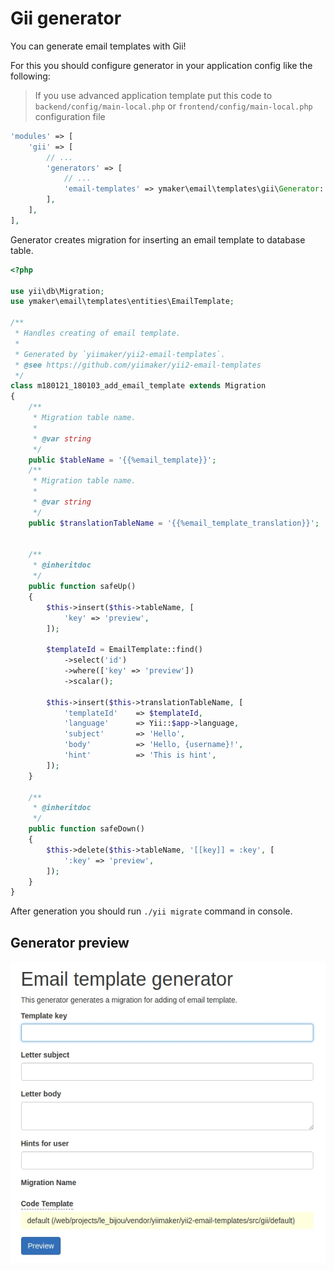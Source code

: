 Gii generator
=============

You can generate email templates with Gii!

For this you should configure generator in your application config like the following:

> If you use advanced application template put this code to `backend/config/main-local.php`
> or `frontend/config/main-local.php` configuration file

```php
'modules' => [
    'gii' => [
        // ...
        'generators' => [
            // ...
            'email-templates' => ymaker\email\templates\gii\Generator::class,
        ],
    ],
],
```

Generator creates migration for inserting an email template to database table.

```php
<?php

use yii\db\Migration;
use ymaker\email\templates\entities\EmailTemplate;

/**
 * Handles creating of email template.
 *
 * Generated by `yiimaker/yii2-email-templates`.
 * @see https://github.com/yiimaker/yii2-email-templates
 */
class m180121_180103_add_email_template extends Migration
{
    /**
     * Migration table name.
     *
     * @var string
     */
    public $tableName = '{{%email_template}}';
    /**
     * Migration table name.
     *
     * @var string
     */
    public $translationTableName = '{{%email_template_translation}}';


    /**
     * @inheritdoc
     */
    public function safeUp()
    {
        $this->insert($this->tableName, [
            'key' => 'preview',
        ]);

        $templateId = EmailTemplate::find()
            ->select('id')
            ->where(['key' => 'preview'])
            ->scalar();

        $this->insert($this->translationTableName, [
            'templateId'    => $templateId,
            'language'      => Yii::$app->language,
            'subject'       => 'Hello',
            'body'          => 'Hello, {username}!',
            'hint'          => 'This is hint',
        ]);
    }

    /**
     * @inheritdoc
     */
    public function safeDown()
    {
        $this->delete($this->tableName, '[[key]] = :key', [
            ':key' => 'preview',
        ]);
    }
}
```

After generation you should run `./yii migrate` command in console.

## Generator preview

![yii2 email templates](../img/gii.jpg "yii2 email templates")